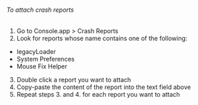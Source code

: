 ###### To attach crash reports
1. Go to Console.app > Crash Reports
2. Look for reports whose name contains one of the following:
  - legacyLoader
  - System Preferences 
  - Mouse Fix Helper 
3. Double click a report you want to attach
4. Copy-paste the content of the report into the text field above
5. Repeat steps 3. and 4. for each report you want to attach